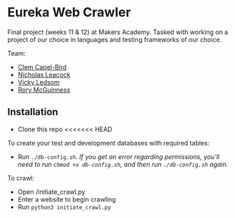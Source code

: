 # Eureka Web Crawler


Final project (weeks 11 & 12) at Makers Academy. Tasked with working on a project of our choice in languages and testing frameworks of our choice.

Team:
- [Clem Capel-Bird](https://github.com/ClemCB)
- [Nicholas Leacock](https://github.com/marudine)
- [Vicky Ledsom](https://github.com/ledleds)
- [Rory McGuinness](https://github.com/rorymcgit)

## Installation

- Clone this repo
<<<<<<< HEAD

To create your test and development databases with required tables:
- Run ```./db-config.sh```. *If you get an error regarding permissions, you'll need to run ```chmod +x db-config.sh```, and then run ```./db-config.sh``` again.*

To crawl:
- Open /initiate_crawl.py
- Enter a website to begin crawling
- Run ```python3 initiate_crawl.py```
